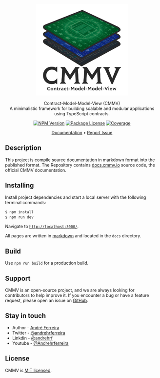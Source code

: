 <p align="center">
  <a href="https://github.com/andrehrferreira/cmmv" target="blank"><img src="https://raw.githubusercontent.com/andrehrferreira/cmmv/main/public/assets/logo.png" width="300" alt="CMMV Logo" /></a>
</p>
<p align="center">Contract-Model-Model-View (CMMV) <br/> A minimalistic framework for building scalable and modular applications using TypeScript contracts.</p>
<p align="center">
    <a href="https://www.npmjs.com/package/@cmmv/core"><img src="https://img.shields.io/npm/v/@cmmv/core.svg" alt="NPM Version" /></a>
    <a href="https://www.npmjs.com/package/@cmmv/core"><img src="https://img.shields.io/npm/l/@cmmv/core.svg" alt="Package License" /></a>
    <a href="https://coveralls.io/github/andrehrferreira/cmmv?branch=main"><img src="https://coveralls.io/repos/github/andrehrferreira/cmmv/badge.svg?branch=main" alt="Coverage" /></a>
</p>

<p align="center">
  <a href="https://docs.cmmv.io">Documentation</a> &bull;
  <a href="https://github.com/andrehrferreira/cmmv/issues">Report Issue</a>
</p>

## Description

This project is compile source documentation in markdown format into the published format. The Repository contains [docs.cmmv.io](https://docs.cmmv.io) source code, the official CMMV documentation.

## Installing

Install project dependencies and start a local server with the following terminal commands:

```bash
$ npm install
$ npm run dev
```

Navigate to [`http://localhost:3000/`](http://localhost:3000/).

All pages are written in [markdown](https://github.com/adam-p/markdown-here/wiki/Markdown-Cheatsheet) and located in the `docs` directory.

## Build

Use `npm run build` for a production build.

## Support

CMMV is an open-source project, and we are always looking for contributors to help improve it. If you encounter a bug or have a feature request, please open an issue on [GitHub](https://github.com/andrehrferreira/cmmv/issues).

## Stay in touch

- Author - [André Ferreira](https://github.com/andrehrferreira)
- Twitter - [@andrehrferreira](https://twitter.com/andrehrferreira)
- Linkdin - [@andrehrf](https://www.linkedin.com/in/andrehrf)
- Youtube - [@Andrehrferreira](https://www.youtube.com/@Andrehrferreira)

## License

CMMV is [MIT licensed](LICENSE).

